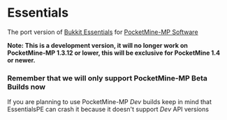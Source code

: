 Essentials
================

The port version of [Bukkit Essentials](http://dev.bukkit.org/bukkit-plugins/essentials/) for [PocketMine-MP Software](http://http://www.pocketmine.net/)

**Note: 
This is a development version, it will no longer work on PocketMine-MP 1.3.12 or lower, this will be exclusive for PocketMine 1.4 or newer.**

### Remember that we will only support PocketMine-MP Beta Builds now
If you are planning to use PocketMine-MP _Dev_ builds keep in mind that EssentialsPE can crash it because it doesn't support _Dev_ API versions